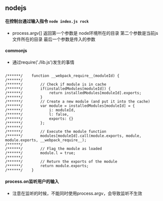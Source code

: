 ## nodejs

#### 在控制台通过输入指令 `node index.js rock`
* process.argv[] 返回第一个参数是 node环境所在的目录 第二个参数是当前js文件所在的目录 最后一个参数是传入的参数

#### commonjs
* 通过require('./lib.js')发生的事情
```

/******/ 	function __webpack_require__(moduleId) {
/******/
/******/ 		// Check if module is in cache
/******/ 		if(installedModules[moduleId]) {
/******/ 			return installedModules[moduleId].exports;
/******/ 		}
/******/ 		// Create a new module (and put it into the cache)
/******/ 		var module = installedModules[moduleId] = {
/******/ 			i: moduleId,
/******/ 			l: false,
/******/ 			exports: {}
/******/ 		};
/******/
/******/ 		// Execute the module function
/******/ 		modules[moduleId].call(module.exports, module, module.exports, __webpack_require__);
/******/
/******/ 		// Flag the module as loaded
/******/ 		module.l = true;
/******/
/******/ 		// Return the exports of the module
/******/ 		return module.exports;
/******/ 	}

```
#### process.on监听用户的输入
* 注意在监听的时候，不能同时使用process.argv，会导致监听不生效
